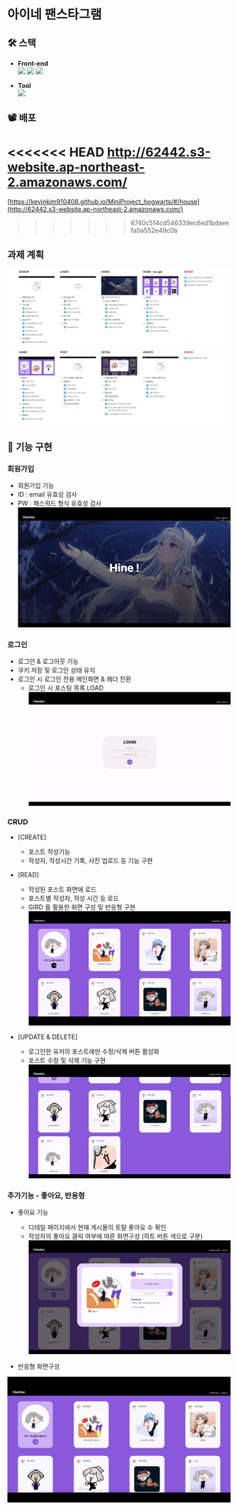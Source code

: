 # 아이네 팬스타그램

## 🛠️ 스택
  * <b>Front-end</b> <br/>
  <img src="https://img.shields.io/badge/React-0080B9?style=flat&logo=React&logoColor=white"/> <img src="https://img.shields.io/badge/JavaScript-FDC813?style=flat&logo=JavaScript&logoColor=black"/> <img src="https://img.shields.io/badge/CSS-0080B9?style=flat&logo=CSS3&logoColor=white"/>

  * <b>Tool</b>
   <br/><img src="https://img.shields.io/badge/GitHub-purple?style=flat-flat&logo=Github&logoColor=white"/>

  
## 📽 배포
<<<<<<< HEAD
http://62442.s3-website.ap-northeast-2.amazonaws.com/
=======
[https://kevinkim910408.github.io/MiniProject_hogwarts/#/house](http://62442.s3-website.ap-northeast-2.amazonaws.com/)
>>>>>>> 6740c514cd546339ec6ed1bdaeefa0a552e49c0b


## 과제 계획
![img](/Img/P1.png)
![img](/Img/P2.png)

## 📝 기능 구현
### 회원가입
* 회원가입 기능
* ID : email 유효성 검사
* PW : 패스워드 형식 유효성 검사
![img](/Img/G1.gif)

### 로그인
* 로그인 & 로그아웃 기능
* 쿠키 저장 및 로그인 상태 유지
* 로그인 시 로그인 전용 메인화면 & 헤더 전환
   * 로그인 시 포스팅 목록 LOAD
![img](/Img/G3.gif)

### CRUD
* [CREATE]
   * 포스트 작성기능
   * 작성자, 작성시간 기록, 사진 업로드 등 기능 구현

* [READ]
   * 작성된 포스트 화면에 로드
   * 포스트별 작성자, 작성 시간 등 로드   
   * GIRD 를 활용한 화면 구성 및 반응형 구현
![img](/Img/G6.gif)

* [UPDATE & DELETE]
   * 로그인한 유저의 포스트에만 수정/삭제 버튼 활성화
   * 포스트 수정 및 삭제 기능 구현
![img](/Img/G2.gif)

### 추가기능 - 좋아요, 반응형
* 좋아요 기능
   * 디테일 페이지에서 현재 게시물의 토탈 좋아요 수 확인
   * 작성자의 좋아요 클릭 여부에 따른 화면구성 (하트 버튼 색으로 구분)
![img](/Img/G4.gif)

* 반응형 화면구성

![img](/Img/G5.gif)
